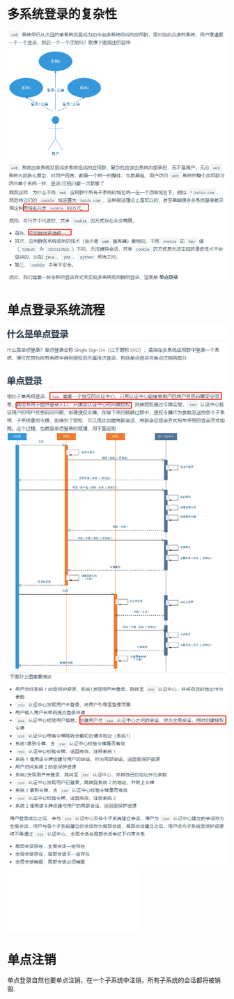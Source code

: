 # 多系统登录的复杂性

![](多系统登录的复杂性01.png)
![](多系统登录的复杂性02.png)

# 单点登录系统流程

![](单点登录系统流程01.png)
![](单点登录系统流程02.png)
![](单点登录系统流程03.png)
![](单点登录系统机制SSO.md)

# 单点注销

单点登录自然也要单点注销，在一个子系统中注销，所有子系统的会话都将被销毁.